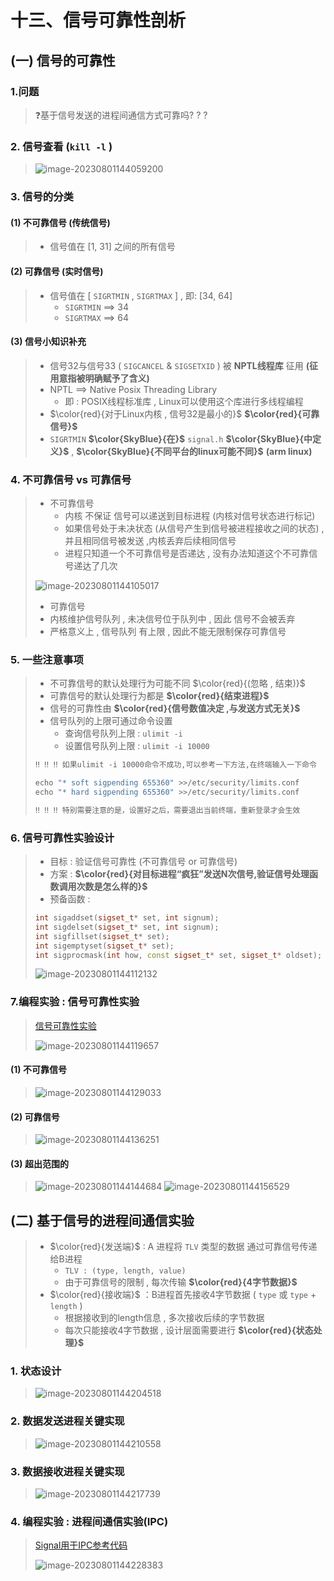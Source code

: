 # 十三、信号可靠性剖析

## (一) 信号的可靠性

### 1.问题

>❓基于信号发送的进程间通信方式可靠吗? ? ?

### 2. 信号查看 (`kill -l` )

><img src="./assets/image-20230801144059200.png" alt="image-20230801144059200" />

### 3. 信号的分类

#### (1) 不可靠信号 (传统信号)

>- 信号值在 [1, 31] 之间的所有信号

#### (2) 可靠信号 (实时信号)

>- 信号值在 [ `SIGRTMIN` , `SIGRTMAX` ] , 即: [34, 64]
>   - `SIGRTMIN` ==> 34
>   - `SIGRTMAX` ==> 64

#### (3) 信号小知识补充

>- 信号32与信号33 ( `SIGCANCEL` & `SIGSETXID` ) 被 **NPTL线程库** 征用 **(征用意指被明确赋予了含义)**
>- NPTL ==> Native Posix Threading Library
>   - 即 : POSIX线程标准库 , Linux可以使用这个库进行多线程编程
>- $\color{red}{对于Linux内核 , 信号32是最小的}$ **$\color{red}{可靠信号}$**
>- `SIGRTMIN` **$\color{SkyBlue}{在}$** `signal.h` **$\color{SkyBlue}{中定义}$** , **$\color{SkyBlue}{不同平台的linux可能不同}$** **(arm  linux)**

### 4. 不可靠信号 vs 可靠信号

>- 不可靠信号
>   - 内核 不保证 信号可以递送到目标进程 (内核对信号状态进行标记)
>   - 如果信号处于未决状态 (从信号产生到信号被进程接收之间的状态) , 并且相同信号被发送 ,内核丢弃后续相同信号
>   - 进程只知道一个不可靠信号是否递达 , 没有办法知道这个不可靠信号递达了几次
>
>
>
><img src="./assets/image-20230801144105017.png" alt="image-20230801144105017" />
>
>
>
>- 可靠信号
>  - 内核维护信号队列 , 未决信号位于队列中 , 因此 信号不会被丢弃
>   - 严格意义上 , 信号队列 有上限 , 因此不能无限制保存可靠信号

### 5. 一些注意事项

>- 不可靠信号的默认处理行为可能不同 $\color{red}{(忽略 , 结束)}$
>- 可靠信号的默认处理行为都是 **$\color{red}{结束进程}$**
>- 信号的可靠性由 **$\color{red}{信号数值决定 ,与发送方式无关}$**
>- 信号队列的上限可通过命令设置
>   - 查询信号队列上限 : `ulimit -i`
>   - 设置信号队列上限 : `ulimit -i 10000`
>
>```tex
>‼️ ‼️ ‼️ 如果ulimit -i 10000命令不成功,可以参考一下方法,在终端输入一下命令
>```
>
>```C++
>echo "* soft sigpending 655360" >>/etc/security/limits.conf
>echo "* hard sigpending 655360" >>/etc/security/limits.conf
>```
>
>```tex
>‼️ ‼️ ‼️ 特别需要注意的是，设置好之后，需要退出当前终端，重新登录才会生效
>```

### 6. 信号可靠性实验设计

>- 目标 : 验证信号可靠性 (不可靠信号 or 可靠信号)
>- 方案 : **$\color{red}{对目标进程“疯狂”发送N次信号,验证信号处理函数调用次数是怎么样的}$**
>- 预备函数 : 
>
>```c++
>int sigaddset(sigset_t* set, int signum);
>int sigdelset(sigset_t* set, int signum);
>int sigfillset(sigset_t* set);
>int sigemptyset(sigset_t* set);
>int sigprocmask(int how, const sigset_t* set, sigset_t* oldset);
>```
>
><img src="./assets/image-20230801144112132.png" alt="image-20230801144112132" />

### 7.编程实验 : 信号可靠性实验

>[信号可靠性实验](https://github.com/WONGZEONJYU/Linux_System_Program/tree/main/10.Signal/13/reliability)
>
><img src="./assets/image-20230801144119657.png" alt="image-20230801144119657" />

#### (1) 不可靠信号

><img src="./assets/image-20230801144129033.png" alt="image-20230801144129033" />

#### (2) 可靠信号

><img src="./assets/image-20230801144136251.png" alt="image-20230801144136251" />

#### (3) 超出范围的

><img src="./assets/image-20230801144144684.png" alt="image-20230801144144684" />
>
><img src="./assets/image-20230801144156529.png" alt="image-20230801144156529" />

## (二) 基于信号的进程间通信实验

>- $\color{red}{发送端}$ : A 进程将 `TLV` 类型的数据 通过可靠信号传递给B进程
>   - `TLV : (type, length, value)`
>   - 由于可靠信号的限制 , 每次传输 **$\color{red}{4字节数据}$**
>- $\color{red}{接收端}$ ：B进程首先接收4字节数据 ( `type` 或 `type` + `length` )
>   - 根据接收到的length信息 , 多次接收后续的字节数据
>   - 每次只能接收4字节数据 , 设计层面需要进行 **$\color{red}{状态处理}$**

### 1. 状态设计

><img src="./assets/image-20230801144204518.png" alt="image-20230801144204518" />

### 2. 数据发送进程关键实现

><img src="./assets/image-20230801144210558.png" alt="image-20230801144210558" />

### 3. 数据接收进程关键实现

><img src="./assets/image-20230801144217739.png" alt="image-20230801144217739" />

### 4. 编程实验 : 进程间通信实验(IPC)

>[Signal用于IPC参考代码](https://github.com/WONGZEONJYU/Linux_System_Program/tree/main/10.Signal/13/ipc)
>
><img src="./assets/image-20230801144228383.png" alt="image-20230801144228383" />

